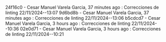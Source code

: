24f16c0 - Cesar Manuel Varela Garcia, 37 minutes ago : Correcciones de linting 22/11/2024--13:07
9d6bd8b - Cesar Manuel Varela Garcia, 37 minutes ago : Correcciones de linting 22/11/2024--13:06
b5cdcd7 - Cesar Manuel Varela Garcia, 3 hours ago : Correcciones de linting 22/11/2024--10:36
02e0d71 - Cesar Manuel Varela Garcia, 3 hours ago : Correcciones de linting 22/11/2024--10:21